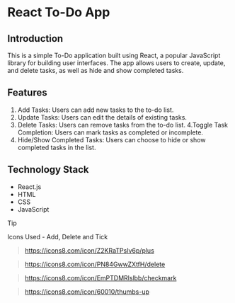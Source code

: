 # React To-Do App

## Introduction

This is a simple To-Do application built using React, a popular JavaScript library for building user interfaces. The app allows users to create, update, and delete tasks, as well as hide and show completed tasks.

## Features

1. Add Tasks: Users can add new tasks to the to-do list.
2. Update Tasks: Users can edit the details of existing tasks.
3. Delete Tasks: Users can remove tasks from the to-do list.
4.Toggle Task Completion: Users can mark tasks as completed or incomplete.
5. Hide/Show Completed Tasks: Users can choose to hide or show completed tasks in the list.

## Technology Stack
* React.js
* HTML
* CSS
* JavaScript


> [!TIP]
> Icons Used - Add, Delete and Tick

> https://icons8.com/icon/Z2KRaTPsIv6p/plus

> https://icons8.com/icon/PN84GwwZXtfH/delete 

> https://icons8.com/icon/EmPTDMRlslbb/checkmark

> https://icons8.com/icon/60010/thumbs-up